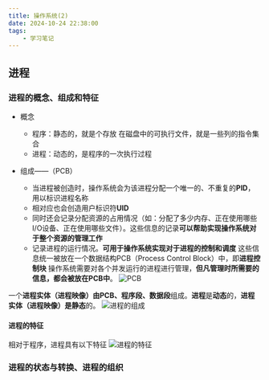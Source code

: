 ```yaml
---
title: 操作系统(2)
date: 2024-10-24 22:38:00
tags:
    - 学习笔记
---
```

## 进程
### 进程的概念、组成和特征
- 概念
  - 程序：静态的，就是个存放 在磁盘中的可执行文件，就是一些列的指令集合
  - 进程：动态的，是程序的一次执行过程

- 组成——（PCB）
  - 当进程被创造时，操作系统会为该进程分配一个唯一的、不重复的**PID**，用以标识进程名称
  - 相对应也会创造用户标识符**UID**
  - 同时还会记录分配资源的占用情况（如：分配了多少内存、正在使用哪些I/O设备、正在使用哪些文件）。这些信息的记录**可以帮助实现操作系统对于整个资源的管理工作**
  - 记录进程的运行情况。**可用于操作系统实现对于进程的控制和调度**
这些信息统一被放在一个数据结构PCB（Process Control Block）中，即**进程控制块**
操作系统需要对各个并发运行的进程进行管理，**但凡管理时所需要的信息，都会被放在PCB中**。
![PCB](/img/操作系统(2)/PCB.png)    

一个**进程实体（进程映像）**由**PCB、程序段、数据段**组成。**进程**是**动态**的，**进程实体（进程映像）**是**静态**的。
![进程的组成](/img/操作系统(2)/进程的组成.png)

#### 进程的特征
相对于程序，进程具有以下特征
![进程的特征](/img/操作系统(2)/进程的特征.png)

### 进程的状态与转换、进程的组织
